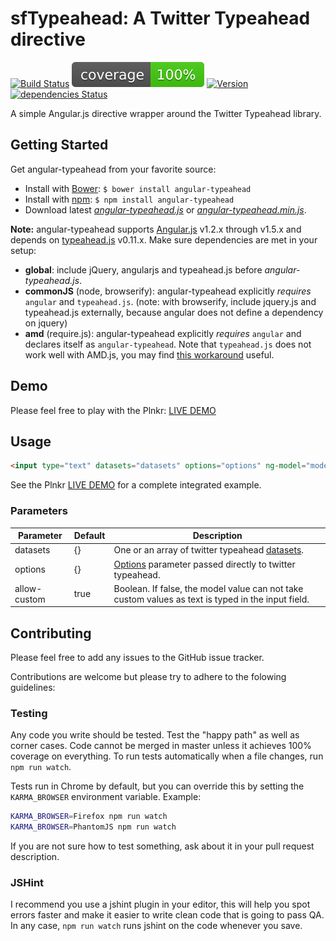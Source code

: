 sfTypeahead: A Twitter Typeahead directive
=================

[![Build Status](https://travis-ci.org/Siyfion/angular-typeahead.svg?branch=master)](https://travis-ci.org/Siyfion/angular-typeahead)
![Coverage: 100%](https://raw.githubusercontent.com/Siyfion/angular-typeahead/master/resources/coverage.svg)
[![Version](https://badge.fury.io/gh/Siyfion%2Fangular-typeahead.svg)](https://badge.fury.io/gh/Siyfion%2Fangular-typeahead)
[![dependencies Status](https://david-dm.org/Siyfion/angular-typeahead/status.svg)](https://david-dm.org/Siyfion/angular-typeahead)

A simple Angular.js directive wrapper around the Twitter Typeahead library.

Getting Started
---------------

Get angular-typeahead from your favorite source:

* Install with [Bower][bower]: `$ bower install angular-typeahead`
* Install with [npm][npm]: `$ npm install angular-typeahead`
* Download latest *[angular-typeahead.js][angular-typeahead.js]* or *[angular-typeahead.min.js][angular-typeahead.min.js]*.

**Note:** angular-typeahead supports [Angular.js][angularjs] v1.2.x through v1.5.x and depends on [typeahead.js][typeahead.js] v0.11.x. Make sure dependencies are met in your setup:

* **global**: include jQuery, angularjs and typeahead.js before *angular-typeahead.js*.
* **commonJS** (node, browserify): angular-typeahead explicitly *requires* `angular` and `typeahead.js`. (note: with browserify, include jquery.js and typeahead.js externally, because angular does not define a dependency on jquery)
* **amd** (require.js): angular-typeahead explicitly *requires* `angular` and declares itself as `angular-typeahead`. Note that `typeahead.js` does not work well with AMD.js, you may find [this workaround](https://github.com/twitter/typeahead.js/issues/1211#issuecomment-129189829) useful.

Demo
---------------

Please feel free to play with the Plnkr: [LIVE DEMO][plnkr]

Usage
---------------

```html
<input type="text" datasets="datasets" options="options" ng-model="model" editable="editable" sf-typeahead />
```

See the Plnkr [LIVE DEMO][plnkr] for a complete integrated example.

### Parameters

| Parameter | Default | Description |
|---------------|---------|------------------------------------------------------------------------------------------------------------------------------------------------------------------------------------------|
| datasets | {} | One or an array of twitter typeahead [datasets][twitter datasets].  |
| options | {} | [Options][twitter options] parameter passed directly to twitter typeahead.  |
| allow-custom | true | Boolean. If false, the model value can not take custom values as text is typed in the input field.  |

Contributing
---------------

Please feel free to add any issues to the GitHub issue tracker.

Contributions are welcome but please try to adhere to the folowing guidelines:

### Testing

Any code you write should be tested. Test the "happy path" as well as corner cases.
Code cannot be merged in master unless it achieves 100% coverage on everything.
To run tests automatically when a file changes, run `npm run watch`.

Tests run in Chrome by default, but you can override this by setting the `KARMA_BROWSER`
environment variable.
Example:
```sh
KARMA_BROWSER=Firefox npm run watch
KARMA_BROWSER=PhantomJS npm run watch
```

If you are not sure how to test something, ask about it in your pull request description.

### JSHint

I recommend you use a jshint plugin in your editor, this will help you spot errors
faster and make it easier to write clean code that is going to pass QA.
In any case, `npm run watch` runs jshint on the code whenever you save.


<!-- assets -->
[angular-typeahead.js]: https://raw.github.com/Siyfion/angular-typeahead/master/dist/angular-typeahead.js
[angular-typeahead.min.js]: https://raw.github.com/Siyfion/angular-typeahead/master/dist/angular-typeahead.min.js

<!-- links to third party projects -->
[bower]: http://twitter.github.com/bower/
[npm]: https://www.npmjs.com/
[jQuery]: http://jquery.com/
[angularjs]: http://angularjs.org/
[typeahead.js]: http://twitter.github.io/typeahead.js/
[plnkr]: http://plnkr.co/edit/k2JWu6tZMXwkB8Oi9CSv?p=preview
[twitter datasets]: https://github.com/twitter/typeahead.js/blob/master/doc/jquery_typeahead.md#datasets
[twitter options]: https://github.com/twitter/typeahead.js/blob/master/doc/jquery_typeahead.md#options
